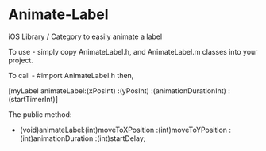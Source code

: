Animate-Label
=============

iOS Library / Category to easily animate a label

To use - simply copy AnimateLabel.h, and AnimateLabel.m classes into your project. 

To call - #import AnimateLabel.h then,

[myLabel animateLabel:(xPosInt) :(yPosInt) :(animationDurationInt) :(startTimerInt)]

The public method:

- (void)animateLabel:(int)moveToXPosition :(int)moveToYPosition :(int)animationDuration :(int)startDelay;

